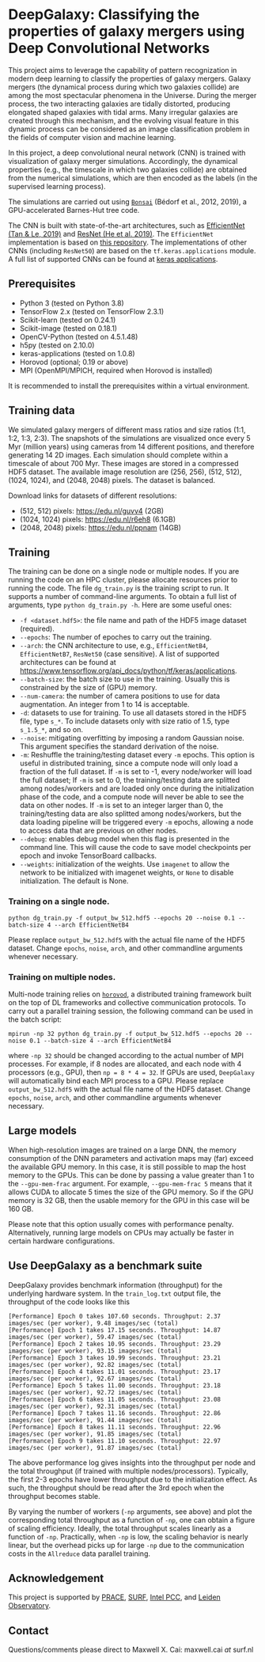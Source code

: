 # DeepGalaxy: Classifying the properties of galaxy mergers using Deep Convolutional Networks

This project aims to leverage the capability of pattern recognization in modern deep learning to classify the properties of galaxy mergers. Galaxy mergers (the dynamical process during which two galaxies collide) are among the most spectacular phenomena in the Universe. During the merger process, the two interacting galaxies are tidally distorted, producing elongated shaped galaxies with tidal arms. Many irregular galaxies are created through this mechanism, and the evolving visual feature in this dynamic process can be considered as an image classification problem in the fields of computer vision and machine learning.

In this project, a deep convolutional neural network (CNN) is trained with visualization of galaxy merger simulations. Accordingly, the dynamical properties (e.g., the timescale in which two galaxies collide) are obtained from the numerical simulations, which are then encoded as the labels (in the supervised learning process). 

The simulations are carried out using [`Bonsai`](https://github.com/treecode/Bonsai) (Bédorf et al., 2012, 2019), a GPU-accelerated Barnes-Hut tree code. 

The CNN is built with state-of-the-art architectures, such as [EfficientNet (Tan & Le, 2019)](https://arxiv.org/abs/1905.11946) and [ResNet (He et al. 2019)](https://arxiv.org/abs/1512.03385). The `EfficientNet` implementation is based on [this repository](https://github.com/qubvel/efficientnet). The implementations of other CNNs (including `ResNet50`) are based on the `tf.keras.applications` module. A full list of supported CNNs can be found at [keras applications](https://www.tensorflow.org/api_docs/python/tf/keras/applications).



## Prerequisites
- Python 3 (tested on Python 3.8)
- TensorFlow 2.x (tested on TensorFlow 2.3.1)
- Scikit-learn (tested on 0.24.1)
- Scikit-image (tested on 0.18.1)
- OpenCV-Python (tested on 4.5.1.48)
- h5py (tested on 2.10.0)
- keras-applications (tested on 1.0.8)
- Horovod (optional; 0.19 or above)
- MPI (OpenMPI/MPICH, required when Horovod is installed)

It is recommended to install the prerequisites within a virtual environment.


## Training data
We simulated galaxy mergers of different mass ratios and size ratios (1:1, 1:2, 1:3, 2:3). The snapshots of the simulations are visualized once every 5 Myr (million years) using cameras from 14 different positions, and therefore generating 14 2D images. Each simulation should complete within a timescale of about 700 Myr. These images are stored in a compressed HDF5 dataset. The available image resolution are (256, 256), (512, 512), (1024, 1024), and (2048, 2048) pixels. The dataset is balanced.

Download links for datasets of different resolutions:
- (512, 512) pixels: https://edu.nl/guvv4 (2GB)
- (1024, 1024) pixels: https://edu.nl/r6eh8 (6.1GB)
- (2048, 2048) pixels: https://edu.nl/ppnam (14GB)

## Training

The training can be done on a single node or multiple nodes. If you are running the code on an HPC cluster, please allocate resources prior to running the code. The file `dg_train.py` is the training script to run. It supports a number of command-line arguments. To obtain a full list of arguments, type `python dg_train.py -h`. Here are some useful ones:

- `-f <dataset.hdf5>`: the file name and path of the HDF5 image dataset (required).
- `--epochs`: The number of epoches to carry out the training. 
- `--arch`: the CNN architecture to use, e.g., `EfficientNetB4`, `EfficientNetB7`, `ResNet50` (case sensitive). A list of supported architectures can be found at https://www.tensorflow.org/api_docs/python/tf/keras/applications.
- `--batch-size`: the batch size to use in the training. Usually this is constrained by the size of (GPU) memory.
- `--num-camera`: the number of camera positions to use for data augmentation. An integer from 1 to 14 is acceptable.
- `-d`: datasets to use for training. To use all datasets stored in the HDF5 file, type `s_*`. To include datasets only with size ratio of 1.5, type `s_1.5_*`, and so on.
- `--noise`: mitigating overfitting by imposing a random Gaussian noise. This argument specifies the standard derivation of the noise. 
- `-m`: Reshuffle the training/testing dataset every `-m` epochs. This option is useful in distributed training, since a compute node will only load a fraction of the full dataset. If `-m` is set to -1, every node/worker will load the full dataset; If `-m` is set to 0, the training/testing data are splitted among nodes/workers and are loaded only once during the initialization phase of the code, and a compute node will never be able to see the data on other nodes. If `-m` is set to an integer larger than 0, the training/testing data are also splitted among nodes/workers, but the data loading pipeline will be triggered every `-m` epochs, allowing a node to access data that are previous on other nodes.
- `--debug`: enables debug model when this flag is presented in the command line. This will cause the code to save model checkpoints per epoch and invoke TensorBoard callbacks.
- `--weights`: initialization of the weights. Use `imagenet` to allow the network to be initialized with imagenet weights, or `None` to disable initialization. The default is None.

### Training on a single node.

```
python dg_train.py -f output_bw_512.hdf5 --epochs 20 --noise 0.1 --batch-size 4 --arch EfficientNetB4
```
Please replace `output_bw_512.hdf5` with the actual file name of the HDF5 dataset. Change `epochs`, `noise`, `arch`, and other commandline arguments whenever necessary.

### Training on multiple nodes.

Multi-node training relies on [`horovod`](https://github.com/horovod/horovod), a distributed training framework built on the top of DL frameworks and collective communication protocols. To carry out a parallel training session, the following command can be used in the batch script:

```
mpirun -np 32 python dg_train.py -f output_bw_512.hdf5 --epochs 20 --noise 0.1 --batch-size 4 --arch EfficientNetB4
```
where `-np 32` should be changed according to the actual number of MPI processes. For example, if 8 nodes are allocated, and each node with 4 processors (e.g., GPU), then `np = 8 * 4 = 32`. If GPUs are used, `DeepGalaxy` will automatically bind each MPI process to a GPU.  Please replace `output_bw_512.hdf5` with the actual file name of the HDF5 dataset. Change `epochs`, `noise`, `arch`, and other commandline arguments whenever necessary.

## Large models
When high-resolution images are trained on a large DNN, the memory consumption of the DNN parameters and activation maps may (far) exceed the available GPU memory. In this case, it is still possible to map the host memory to the GPUs. This can be done by passing a value greater than 1 to the `--gpu-mem-frac` argument. For example, `--gpu-mem-frac 5` means that it allows CUDA to allocate 5 times the size of the GPU memory. So if the GPU memory is 32 GB, then the usable memory for the GPU in this case will be 160 GB.

Please note that this option usually comes with performance penalty. Alternatively, running large models on CPUs may actually be faster in certain hardware configurations.

## Use DeepGalaxy as a benchmark suite
DeepGalaxy provides benchmark information (throughput) for the underlying hardware system. In the `train_log.txt` output file, the throughput of the code looks like this
```
[Performance] Epoch 0 takes 107.60 seconds. Throughput: 2.37 images/sec (per worker), 9.48 images/sec (total)
[Performance] Epoch 1 takes 17.15 seconds. Throughput: 14.87 images/sec (per worker), 59.47 images/sec (total)
[Performance] Epoch 2 takes 10.95 seconds. Throughput: 23.29 images/sec (per worker), 93.15 images/sec (total)
[Performance] Epoch 3 takes 10.99 seconds. Throughput: 23.21 images/sec (per worker), 92.82 images/sec (total)
[Performance] Epoch 4 takes 11.01 seconds. Throughput: 23.17 images/sec (per worker), 92.67 images/sec (total)
[Performance] Epoch 5 takes 11.00 seconds. Throughput: 23.18 images/sec (per worker), 92.72 images/sec (total)
[Performance] Epoch 6 takes 11.05 seconds. Throughput: 23.08 images/sec (per worker), 92.31 images/sec (total)
[Performance] Epoch 7 takes 11.16 seconds. Throughput: 22.86 images/sec (per worker), 91.44 images/sec (total)
[Performance] Epoch 8 takes 11.11 seconds. Throughput: 22.96 images/sec (per worker), 91.85 images/sec (total)
[Performance] Epoch 9 takes 11.10 seconds. Throughput: 22.97 images/sec (per worker), 91.87 images/sec (total)
```
The above performance log gives insights into the throughput per node and the total throughput (if trained with multiple nodes/processors). Typically, the first 2-3 epochs have lower throughput due to the initialization effect. As such, the throughput should be read after the 3rd epoch when the throughput becomes stable. 

By varying the number of workers (`-np` arguments, see above) and plot the corresponding total throughput as a function of `-np`, one can obtain a figure of scaling efficiency. Ideally, the total throughput scales linearly as a function of `-np`.  Practically, when `-np` is low, the scaling behavior is nearly linear, but the overhead picks up for large `-np` due to the communication costs in the `Allreduce` data parallel training. 


## Acknowledgement
This project is supported by [PRACE](https://prace-ri.eu/), [SURF](https://www.surf.nl/en), [Intel PCC](https://software.intel.com/content/www/us/en/develop/topics/parallel-computing-centers.html), and [Leiden Observatory](https://www.universiteitleiden.nl/en/science/astronomy).

## Contact
Questions/comments please direct to Maxwell X. Cai: maxwell.cai _at_ surf.nl
